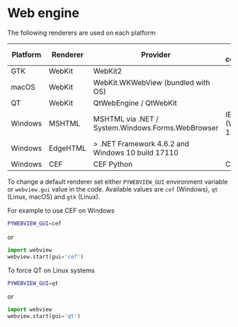 # Web engine

The following renderers are used on each platform


| Platform | Renderer | Provider                                          | Browser compatibility |
|----------|----------|---------------------------------------------------|-----------------------|
| GTK      | WebKit   | WebKit2                                           |                       |
| macOS    | WebKit   | WebKit.WKWebView (bundled with OS)                |                       |
| QT       | WebKit   | QtWebEngine / QtWebKit                            |                       |
| Windows  | MSHTML   | MSHTML via .NET / System.Windows.Forms.WebBrowser | IE11 (Windows 10/8/7) |
| Windows  | EdgeHTML | > .NET Framework 4.6.2 and Windows 10 build 17110 |                       |
| Windows  | CEF      | CEF Python                                        | Chrome 66             |


To change a default renderer set either `PYWEBVIEW_GUI` environment variable or `webview.gui` value in the code. Available values are `cef` (Windows), `qt` (Linux, macOS) and `gtk` (Linux).

For example to use CEF on Windows

``` bash
PYWEBVIEW_GUI=cef
```

or

``` python
import webview
webview.start(gui='cef')
```

To force QT on Linux systems

``` bash
PYWEBVIEW_GUI=qt
```

or

``` python
import webview
webview.start(gui='qt')
```
